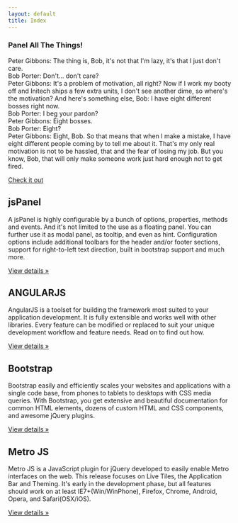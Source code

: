 ```yaml
---
layout: default
title: Index
---
```


<div class="jumbotron">
<h3>Panel All The Things!</h3>
<p>
<span class="label label-success">Peter Gibbons:</span>  The thing is, Bob, it's not that I'm lazy, it's that I just don't care. <br/>
<span class="label label-info">Bob Porter: </span>  Don't... don't care?<br/>
<span class="label label-success">Peter Gibbons:</span>  It's a problem of motivation, all right? Now if I work my booty off and Initech ships a few extra units, I don't see another dime, so where's the motivation? And here's something else, Bob: I have eight different bosses right now.<br/>
<span class="label label-info">Bob Porter: </span>  I beg your pardon?<br/>
<span class="label label-success">Peter Gibbons:</span>  Eight bosses.<br/>
<span class="label label-info">Bob Porter: </span>  Eight?<br/>
<span class="label label-success">Peter Gibbons:</span>  Eight, Bob. So that means that when I make a mistake, I have eight different people coming by to tell me about it. That's my only real motivation is not to be hassled, that and the fear of losing my job. But you know, Bob, that will only make someone work just hard enough not to get fired.<br/>
</p>
<p> <a class="btn btn-lg btn-primary" href="dashboard.html" role="button">Check it out</a> </p>
</div>

<div class="row">

<div class="col-xs-6 col-lg-4">
<h2>jsPanel</h2>
<p>
A jsPanel is highly configurable by a bunch of options, properties, methods and events. And it's not limited to the use as a floating panel. You can further use it as modal panel, as tooltip, and even as hint. Configuration options include additional toolbars for the header and/or footer sections, support for right-to-left text direction, built in bootstrap support and much more.
</p>
<p><a class="btn btn-default" href="http://jspanel.de/index.html" role="button">View details »</a></p>
</div><!--/.col-xs-6.col-lg-4-->

<div class="col-xs-6 col-lg-4">
<h2>ANGULARJS</h2>
<p>
AngularJS is a toolset for building the framework most suited to your application development. It is fully extensible and works well with other libraries. Every feature can be modified or replaced to suit your unique development workflow and feature needs. Read on to find out how.
</p>
<p><a class="btn btn-default" href="https://angularjs.org" role="button">View details »</a></p>
</div><!--/.col-xs-6.col-lg-4-->

<div class="col-xs-6 col-lg-4">
<h2>Bootstrap</h2>
<p>
Bootstrap easily and efficiently scales your websites and applications with a single code base, from phones to tablets to desktops with CSS media queries. With Bootstrap, you get extensive and beautiful documentation for common HTML elements, dozens of custom HTML and CSS components, and awesome jQuery plugins.
</p>
<p><a class="btn btn-default" href="http://getbootstrap.com" role="button">View details »</a></p>
</div><!--/.col-xs-6.col-lg-4-->

<div class="col-xs-6 col-lg-4">
<h2>Metro JS</h2>
<p>
Metro JS is a JavaScript plugin for jQuery developed to easily enable Metro interfaces on the web. This release focuses on Live Tiles, the Application Bar and Theming. It's early in the development phase, but all features should work on at least IE7+(Win/WinPhone), Firefox, Chrome, Android, Opera, and Safari(OSX/iOS).
</p>
<p><a class="btn btn-default" href="http://www.drewgreenwell.com/projects/metrojs" role="button">View details »</a></p>
</div><!--/.col-xs-6.col-lg-4-->

<div class="col-xs-6 col-lg-4">
<!--
<h2>Heading</h2>
<p>
Donec id elit non mi porta gravida at eget metus. Fusce dapibus, tellus ac cursus commodo, tortor mauris condimentum nibh, ut fermentum massa justo sit amet risus. Etiam porta sem malesuada magna mollis euismod. Donec sed odio dui.
</p>
<p><a class="btn btn-default" href="#" role="button">View details »</a></p>
-->
</div><!--/.col-xs-6.col-lg-4-->

<div class="col-xs-6 col-lg-4">
<!--
<h2>Heading</h2>
<p>
Donec id elit non mi porta gravida at eget metus. Fusce dapibus, tellus ac cursus commodo, tortor mauris condimentum nibh, ut fermentum massa justo sit amet risus. Etiam porta sem malesuada magna mollis euismod. Donec sed odio dui.
</p>
<p><a class="btn btn-default" href="#" role="button">View details »</a></p>
-->
</div><!--/.col-xs-6.col-lg-4-->

</div>
